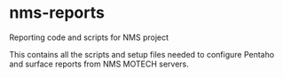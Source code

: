# nms-reports
Reporting code and scripts for NMS project

This contains all the scripts and setup files needed to configure Pentaho and surface reports from NMS MOTECH servers.
